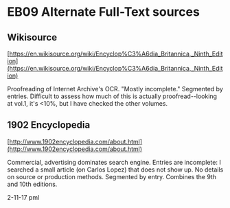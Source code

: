 # EB09 Alternate Full-Text sources

## Wikisource
[https://en.wikisource.org/wiki/Encyclop%C3%A6dia_Britannica,_Ninth_Edition](https://en.wikisource.org/wiki/Encyclop%C3%A6dia_Britannica,_Ninth_Edition)  

Proofreading of Internet Archive's OCR. "Mostly incomplete." Segmented by entries. Difficult to assess how much of this is actually proofread--looking at vol.1, it's <10%, but I have checked the other volumes.

## 1902 Encyclopedia
[http://www.1902encyclopedia.com/about.html](http://www.1902encyclopedia.com/about.html)  

Commercial, advertising dominates search engine. Entries are incomplete: I searched a small article (on Carlos Lopez) that does not show up. No details on source or production methods. Segmented by entry. Combines the 9th and 10th editions.

2-11-17 pml

